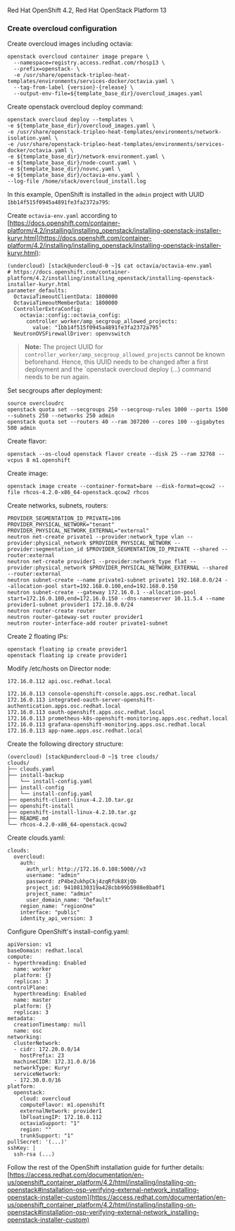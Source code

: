 Red Hat OpenShift 4.2, Red Hat OpenStack Platform 13

### Create overcloud configuration ###

Create overcloud images including octavia:
~~~
openstack overcloud container image prepare \
  --namespace=registry.access.redhat.com/rhosp13 \
  --prefix=openstack- \
  -e /usr/share/openstack-tripleo-heat-templates/environments/services-docker/octavia.yaml \
  --tag-from-label {version}-{release} \
  --output-env-file=${template_base_dir}/overcloud_images.yaml
~~~

Create openstack overcloud deploy command:
~~~
openstack overcloud deploy --templates \
-e ${template_base_dir}/overcloud_images.yaml \
-e /usr/share/openstack-tripleo-heat-templates/environments/network-isolation.yaml \
-e /usr/share/openstack-tripleo-heat-templates/environments/services-docker/octavia.yaml \
-e ${template_base_dir}/network-environment.yaml \
-e ${template_base_dir}/node-count.yaml \
-e ${template_base_dir}/novnc.yaml \
-e ${template_base_dir}/octavia-env.yaml \
--log-file /home/stack/overcloud_install.log
~~~

In this example, OpenShift is installed in the `admin` project with UUID `1bb14f515f0945a4891fe3fa2372a795`:

Create `octavia-env.yaml` according to [https://docs.openshift.com/container-platform/4.2/installing/installing_openstack/installing-openstack-installer-kuryr.html](https://docs.openshift.com/container-platform/4.2/installing/installing_openstack/installing-openstack-installer-kuryr.html):
~~~
(undercloud) [stack@undercloud-0 ~]$ cat octavia/octavia-env.yaml 
# https://docs.openshift.com/container-platform/4.2/installing/installing_openstack/installing-openstack-installer-kuryr.html
parameter_defaults:
  OctaviaTimeoutClientData: 1800000
  OctaviaTimeoutMemberData: 1800000
  ControllerExtraConfig:
    octavia::config::octavia_config:
      controller_worker/amp_secgroup_allowed_projects:
        value: "1bb14f515f0945a4891fe3fa2372a795"
  NeutronOVSFirewallDriver: openvswitch
~~~
> **Note:** The project UUID for `controller_worker/amp_secgroup_allowed_projects` cannot be known beforehand. 
> Hence, this UUID needs to be changed after a first deployment and the `openstack overcloud deploy (...) command needs to be run again.

Set secgroups after deployment:
~~~
source overcloudrc
openstack quota set --secgroups 250 --secgroup-rules 1000 --ports 1500 --subnets 250 --networks 250 admin
openstack quota set --routers 40 --ram 307200 --cores 100 --gigabytes 500 admin
~~~

Create flavor:
~~~
openstack --os-cloud openstack flavor create --disk 25 --ram 32768 --vcpus 8 m1.openshift
~~~

Create image:
~~~
openstack image create --container-format=bare --disk-format=qcow2 --file rhcos-4.2.0-x86_64-openstack.qcow2 rhcos
~~~

Create networks, subnets, routers:
~~~
PROVIDER_SEGMENTATION_ID_PRIVATE=106
PROVIDER_PHYSICAL_NETWORK="tenant"
PROVIDER_PHYSICAL_NETWORK_EXTERNAL="external"
neutron net-create private1 --provider:network_type vlan --provider:physical_network $PROVIDER_PHYSICAL_NETWORK --provider:segmentation_id $PROVIDER_SEGMENTATION_ID_PRIVATE --shared --router:external
neutron net-create provider1 --provider:network_type flat --provider:physical_network $PROVIDER_PHYSICAL_NETWORK_EXTERNAL --shared --router:external
neutron subnet-create --name private1-subnet private1 192.168.0.0/24 --allocation-pool start=192.168.0.100,end=192.168.0.150
neutron subnet-create --gateway 172.16.0.1 --allocation-pool start=172.16.0.100,end=172.16.0.150 --dns-nameserver 10.11.5.4 --name provider1-subnet provider1 172.16.0.0/24
neutron router-create router
neutron router-gateway-set router provider1
neutron router-interface-add router private1-subnet
~~~

Create 2 floating IPs:
~~~
openstack floating ip create provider1
openstack floating ip create provider1
~~~

Modify /etc/hosts on Director node:
~~~
172.16.0.112 api.osc.redhat.local

172.16.0.113 console-openshift-console.apps.osc.redhat.local
172.16.0.113 integrated-oauth-server-openshift-authentication.apps.osc.redhat.local
172.16.0.113 oauth-openshift.apps.osc.redhat.local
172.16.0.113 prometheus-k8s-openshift-monitoring.apps.osc.redhat.local
172.16.0.113 grafana-openshift-monitoring.apps.osc.redhat.local
172.16.0.113 app-name.apps.osc.redhat.local
~~~

Create the following directory structure:
~~~
(overcloud) [stack@undercloud-0 ~]$ tree clouds/
clouds/
├── clouds.yaml
├── install-backup
│   └── install-config.yaml
├── install-config
│   └── install-config.yaml
├── openshift-client-linux-4.2.10.tar.gz
├── openshift-install
├── openshift-install-linux-4.2.10.tar.gz
├── README.md
└── rhcos-4.2.0-x86_64-openstack.qcow2
~~~

Create clouds.yaml:
~~~
clouds:
  overcloud:
    auth:
      auth_url: http://172.16.0.108:5000//v3
      username: "admin"
      password: zP4be2ukhpCkj4zqRfUk8XjQb
      project_id: 94108130319a428cbb99b5988e8ba0f1
      project_name: "admin"
      user_domain_name: "Default"
    region_name: "regionOne"
    interface: "public"
    identity_api_version: 3
~~~

Configure OpenShift's install-config.yaml:
~~~
apiVersion: v1
baseDomain: redhat.local
compute:
- hyperthreading: Enabled
  name: worker
  platform: {}
  replicas: 3
controlPlane:
  hyperthreading: Enabled
  name: master
  platform: {}
  replicas: 3
metadata:
  creationTimestamp: null
  name: osc
networking:
  clusterNetwork:
  - cidr: 172.20.0.0/14
    hostPrefix: 23
  machineCIDR: 172.31.0.0/16
  networkType: Kuryr
  serviceNetwork:
  - 172.30.0.0/16
platform:
  openstack:
    cloud: overcloud
    computeFlavor: m1.openshift
    externalNetwork: provider1
    lbFloatingIP: 172.16.0.112
    octaviaSupport: "1"
    region: ""
    trunkSupport: "1"
pullSecret: '(...)'
sshKey: |
  ssh-rsa (...)
~~~
  
Follow the rest of the OpenShift installation guide for further details:
[https://access.redhat.com/documentation/en-us/openshift_container_platform/4.2/html/installing/installing-on-openstack#installation-osp-verifying-external-network_installing-openstack-installer-custom](https://access.redhat.com/documentation/en-us/openshift_container_platform/4.2/html/installing/installing-on-openstack#installation-osp-verifying-external-network_installing-openstack-installer-custom)
